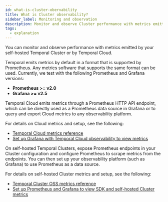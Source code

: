 ```yaml
---
id: what-is-cluster-obervability
title: What is Cluster observability?
sidebar_label: Monitoring and observation
description: Monitor and observe Cluster performance with metrics emitted by your self-hosted Temporal Cluster or by Temporal Cloud.
tags:
  - explanation
---
```


You can monitor and observe performance with metrics emitted by your self-hosted Temporal Cluster or by Temporal Cloud.

Temporal emits metrics by default in a format that is supported by Prometheus.
Any metrics software that supports the same format can be used.
Currently, we test with the following Prometheus and Grafana versions:

- **Prometheus >= v2.0**
- **Grafana >= v2.5**

Temporal Cloud emits metrics through a Prometheus HTTP API endpoint, which can be directly used as a Prometheus data source in Grafana or to query and export Cloud metrics to any observability platform.

For details on Cloud metrics and setup, see the following:

- [Temporal Cloud metrics reference](/cloud/metrics-intro)
- [Set up Grafana with Temporal Cloud observability to view metrics](/cloud/prometheus-grafana-setup#data-sources-configuration-for-temporal-cloud-and-sdk-metrics-in-grafana)

On self-hosted Temporal Clusters, expose Prometheus endpoints in your Cluster configuration and configure Prometheus to scrape metrics from the endpoints.
You can then set up your observability platform (such as Grafana) to use Prometheus as a data source.

For details on self-hosted Cluster metrics and setup, see the following:

- [Temporal Cluster OSS metrics reference](/references/cluster-metrics)
- [Set up Prometheus and Grafana to view SDK and self-hosted Cluster metrics](/production-readiness/monitoring#prometheus-and-grafana-setup)
